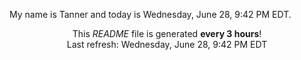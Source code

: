 My name is Tanner and today is Wednesday, June 28, 9:42 PM EDT.

<p align="center">This <i>README</i> file is generated <b>every 3 hours</b>!</br>Last refresh: Wednesday, June 28, 9:42 PM EDT<br /></p>
